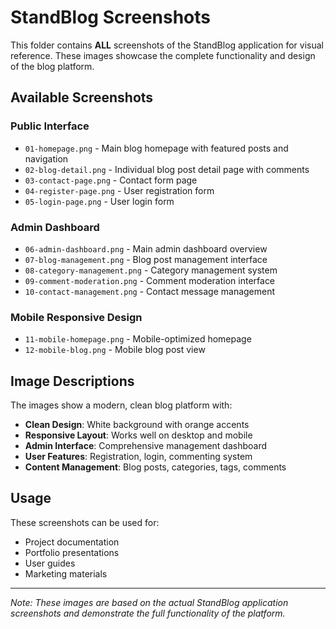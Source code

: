 # StandBlog Screenshots

This folder contains **ALL** screenshots of the StandBlog application for visual reference. These images showcase the complete functionality and design of the blog platform.

## Available Screenshots

### Public Interface
- `01-homepage.png` - Main blog homepage with featured posts and navigation
- `02-blog-detail.png` - Individual blog post detail page with comments  
- `03-contact-page.png` - Contact form page
- `04-register-page.png` - User registration form
- `05-login-page.png` - User login form

### Admin Dashboard  
- `06-admin-dashboard.png` - Main admin dashboard overview
- `07-blog-management.png` - Blog post management interface
- `08-category-management.png` - Category management system
- `09-comment-moderation.png` - Comment moderation interface
- `10-contact-management.png` - Contact message management

### Mobile Responsive Design
- `11-mobile-homepage.png` - Mobile-optimized homepage
- `12-mobile-blog.png` - Mobile blog post view

## Image Descriptions

The images show a modern, clean blog platform with:

- **Clean Design**: White background with orange accents
- **Responsive Layout**: Works well on desktop and mobile
- **Admin Interface**: Comprehensive management dashboard
- **User Features**: Registration, login, commenting system
- **Content Management**: Blog posts, categories, tags, comments

## Usage

These screenshots can be used for:
- Project documentation
- Portfolio presentations
- User guides
- Marketing materials

---

*Note: These images are based on the actual StandBlog application screenshots and demonstrate the full functionality of the platform.*
